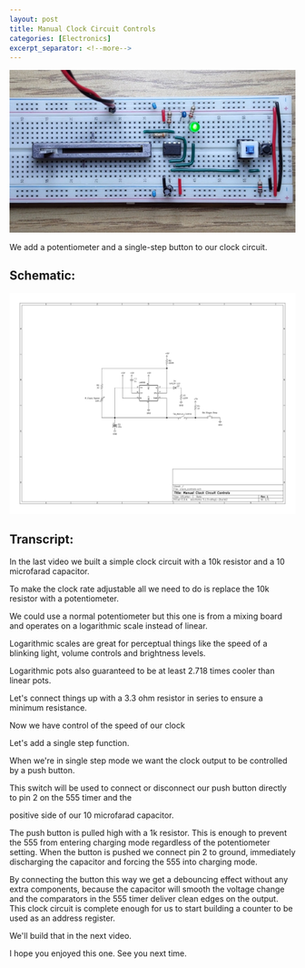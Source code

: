 ```yaml
---
layout: post
title: Manual Clock Circuit Controls
categories: [Electronics]
excerpt_separator: <!--more-->
---
```


[![Manual Clock Circuit Controls](/images/clock_controls.jpg)](https://youtu.be/LNIVcQHGDm4)

We add a potentiometer and a single-step button to our clock circuit.

<!--more-->

## Schematic:

[![Schematic](/images/clock_controls_schematic.png)](/images/clock_controls_schematic.png)

## Transcript:

In the last video we built a simple clock circuit with a 10k resistor and a 10 microfarad capacitor.

To make the clock rate adjustable all we need to do is replace the 10k resistor with a potentiometer.

We could use a normal potentiometer but this one is from a mixing board and operates on a logarithmic scale instead of linear.

Logarithmic scales are great for perceptual things like the speed of a blinking light, volume controls and brightness levels.

Logarithmic pots also guaranteed to be at least 2.718 times cooler than linear pots.

Let's connect things up with a 3.3 ohm resistor in series to ensure a minimum resistance.

Now we have control of the speed of our clock

Let's add a single step function.

When we're in single step mode we want the clock output to be controlled by a push button.

This switch will be used to connect or disconnect our push button directly to pin 2 on the 555 timer and the

positive side of our 10 microfarad capacitor.

The push button is pulled high with a 1k resistor. This is enough to prevent the 555 from entering charging mode regardless of the potentiometer setting. When the button is pushed we connect pin 2 to ground, immediately discharging the capacitor and forcing the 555 into charging mode.

By connecting the button this way we get a debouncing effect without any extra components, because the capacitor will smooth the voltage change and the comparators in the 555 timer deliver clean edges on the output. This clock circuit is complete enough for us to start
building a counter to be used as an address register.

We'll build that in the next video.

I hope you enjoyed this one. See you next time.
